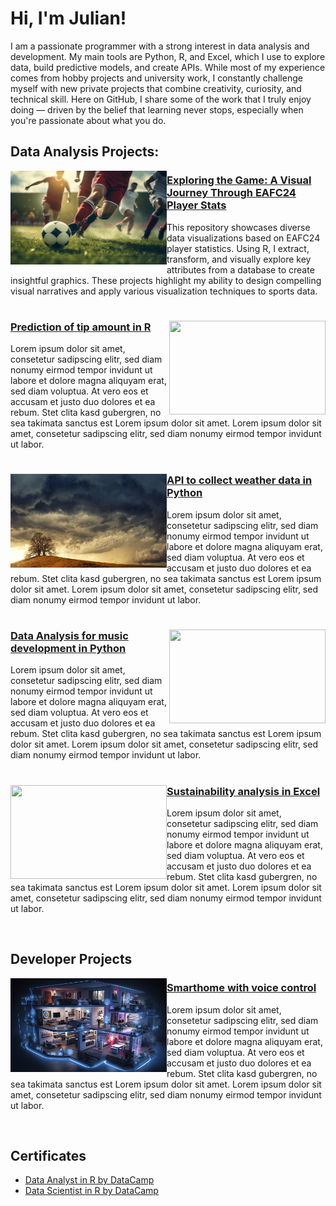 # Hi, I'm Julian!

I am a passionate programmer with a strong interest in data analysis and development. My main tools are Python, R, and Excel, which I use to explore data, build predictive models, and create APIs. While most of my experience comes from hobby projects and university work, I constantly challenge myself with new private projects that combine creativity, curiosity, and technical skill. Here on GitHub, I share some of the work that I truly enjoy doing — driven by the belief that learning never stops, especially when you're passionate about what you do.

## Data Analysis Projects:

<img align="left" width="250" height="150" src="https://github.com/julian-u03/julian-u03/blob/main/images/soccer.jpg"> 

### [Exploring the Game: A Visual Journey Through EAFC24 Player Stats](https://github.com/julian-u03/project-visualization-eafc24-player-stats)

This repository showcases diverse data visualizations based on EAFC24 player statistics. Using R, I extract, transform, and visually explore key attributes from a database to create insightful graphics. These projects highlight my ability to design compelling visual narratives and apply various visualization techniques to sports data.

#

<img align="right" width="250" height="150" src="https://github.com/julian-u03/julian-u03/blob/main/images/tips.jpg">

### [Prediction of tip amount in R](https://github.com/julian-u03/portfolio-data-science-r)

Lorem ipsum dolor sit amet, consetetur sadipscing elitr, sed diam nonumy eirmod tempor invidunt ut labore et dolore magna aliquyam erat, sed diam voluptua. At vero eos et accusam et justo duo dolores et ea rebum. Stet clita kasd gubergren, no sea takimata sanctus est Lorem ipsum dolor sit amet. Lorem ipsum dolor sit amet, consetetur sadipscing elitr, sed diam nonumy eirmod tempor invidunt ut labor.

#

<img align="left" width="250" height="150" src="https://github.com/julian-u03/julian-u03/blob/main/images/weather.jpg"> 

### [API to collect weather data in Python](https://github.com/julian-u03/portfolio-data-science-r)

Lorem ipsum dolor sit amet, consetetur sadipscing elitr, sed diam nonumy eirmod tempor invidunt ut labore et dolore magna aliquyam erat, sed diam voluptua. At vero eos et accusam et justo duo dolores et ea rebum. Stet clita kasd gubergren, no sea takimata sanctus est Lorem ipsum dolor sit amet. Lorem ipsum dolor sit amet, consetetur sadipscing elitr, sed diam nonumy eirmod tempor invidunt ut labor.

#

<img align="right" width="250" height="150" src="https://github.com/julian-u03/julian-u03/blob/main/images/music.jpg">

### [Data Analysis for music development in Python](https://github.com/julian-u03/portfolio-data-science-r)

Lorem ipsum dolor sit amet, consetetur sadipscing elitr, sed diam nonumy eirmod tempor invidunt ut labore et dolore magna aliquyam erat, sed diam voluptua. At vero eos et accusam et justo duo dolores et ea rebum. Stet clita kasd gubergren, no sea takimata sanctus est Lorem ipsum dolor sit amet. Lorem ipsum dolor sit amet, consetetur sadipscing elitr, sed diam nonumy eirmod tempor invidunt ut labor.

#

<img align="left" width="250" height="150" src="https://github.com/julian-u03/julian-u03/blob/main/images/sustainability.jpg"> 

### [Sustainability analysis in Excel](https://github.com/julian-u03/portfolio-data-science-r)

Lorem ipsum dolor sit amet, consetetur sadipscing elitr, sed diam nonumy eirmod tempor invidunt ut labore et dolore magna aliquyam erat, sed diam voluptua. At vero eos et accusam et justo duo dolores et ea rebum. Stet clita kasd gubergren, no sea takimata sanctus est Lorem ipsum dolor sit amet. Lorem ipsum dolor sit amet, consetetur sadipscing elitr, sed diam nonumy eirmod tempor invidunt ut labor.

<br />

## Developer Projects

<img align="left" width="250" height="150" src="https://github.com/julian-u03/julian-u03/blob/main/images/smarthome.jpg"> 

### [Smarthome with voice control](https://github.com/julian-u03/portfolio-data-science-r)

Lorem ipsum dolor sit amet, consetetur sadipscing elitr, sed diam nonumy eirmod tempor invidunt ut labore et dolore magna aliquyam erat, sed diam voluptua. At vero eos et accusam et justo duo dolores et ea rebum. Stet clita kasd gubergren, no sea takimata sanctus est Lorem ipsum dolor sit amet. Lorem ipsum dolor sit amet, consetetur sadipscing elitr, sed diam nonumy eirmod tempor invidunt ut labor.

<br />

## Certificates

 - [Data Analyst in R by DataCamp](https://github.com/julian-u03/julian-u03/blob/main/certificates/Data%20Analyst%20in%20R.pdf)
 - [Data Scientist in R by DataCamp](https://github.com/julian-u03/julian-u03/blob/main/certificates/Data%20Scientist%20in%20R.pdf)
